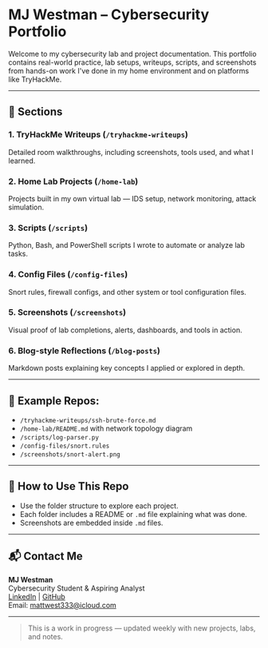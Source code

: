 # MJ Westman – Cybersecurity Portfolio

Welcome to my cybersecurity lab and project documentation. This portfolio contains real-world practice, lab setups, writeups, scripts, and screenshots from hands-on work I've done in my home environment and on platforms like TryHackMe.

---

## 🔐 Sections

### 1. TryHackMe Writeups (`/tryhackme-writeups`)
Detailed room walkthroughs, including screenshots, tools used, and what I learned.

### 2. Home Lab Projects (`/home-lab`)
Projects built in my own virtual lab — IDS setup, network monitoring, attack simulation.

### 3. Scripts (`/scripts`)
Python, Bash, and PowerShell scripts I wrote to automate or analyze lab tasks.

### 4. Config Files (`/config-files`)
Snort rules, firewall configs, and other system or tool configuration files.

### 5. Screenshots (`/screenshots`)
Visual proof of lab completions, alerts, dashboards, and tools in action.

### 6. Blog-style Reflections (`/blog-posts`)
Markdown posts explaining key concepts I applied or explored in depth.

---

## 📎 Example Repos:
- `/tryhackme-writeups/ssh-brute-force.md`
- `/home-lab/README.md` with network topology diagram
- `/scripts/log-parser.py`
- `/config-files/snort.rules`
- `/screenshots/snort-alert.png`

---

## 📌 How to Use This Repo
- Use the folder structure to explore each project.
- Each folder includes a README or `.md` file explaining what was done.
- Screenshots are embedded inside `.md` files.

---

## 📬 Contact Me
**MJ Westman**  
Cybersecurity Student & Aspiring Analyst  
[LinkedIn](https://www.linkedin.com/in/matthew-westman-799819246/)
 | [GitHub](https://github.com/mjwestman)  
Email: mattwest333@icloud.com

---

> This is a work in progress — updated weekly with new projects, labs, and notes.
